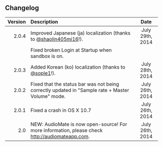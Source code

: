 ## Changelog

| Version       | Description   | Date     |
| -------------:|:------------- |:--------:|
| 2.0.4         | Improved Japanese (ja) localization (thanks to [@shaolin405mi16](https://github.com/shaolin405mi16)!). | July 29th, 2014|
|               | Fixed broken Login at Startup when sandbox is on. ||
| 2.0.3         | Added Korean (ko) localization (thanks to [@sople1](https://github.com/sople1)!). | July 28th, 2014|
| 2.0.2         | Fixed that the status bar was not being correctly updated in "Sample rate + Master Volume" mode. | July 26th, 2014|
| 2.0.1         | Fixed a crash in OS X 10.7 | July 26th, 2014|
| 2.0           | NEW: AudioMate is now open-source! For more information, please check http://audiomateapp.com. | July 26th, 2014|
